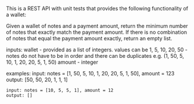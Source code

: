 This is a REST API with unit tests that provides the following functionality of a wallet:

Given a wallet of notes and a payment amount, return the minimum number of notes that exactly match the payment amount.
If there is no combination of notes that equal the payment amount exactly, return an empty list.

inputs:
	wallet	- provided as a list of integers. values can be 1, 5, 10, 20, 50
		- notes do not have to be in order and there can be duplicates e.g. (1, 50, 5, 10, 1, 20, 20, 5, 1, 50)
	amount	- integer

examples:
	input: notes = [1, 50, 5, 10, 1, 20, 20, 5, 1, 50], amount = 123
	output: [50, 50, 20, 1, 1, 1]

	input: notes = [10, 5, 5, 1], amount = 12
	output: []
